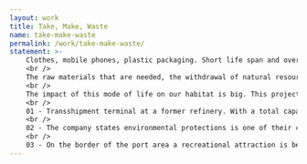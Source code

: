 ```yaml
---
layout: work
title: Take, Make, Waste
name: take-make-waste
permalink: /work/take-make-waste/
statement: >-
    Clothes, mobile phones, plastic packaging. Short life span and over production, aimed at single use and new models. We’re mostly focused on the end product.<br />
    <br />
    The raw materials that are needed, the withdrawal of natural resources from the earth: we’re scarcely realising the influence on our living environment. What happens to the products after their life span has expired, is non-essential. Take, Make, Waste.<br />
    <br />
    The impact of this mode of life on our habitat is big. This project is the result of a search for how this thinking pattern shapes the Western Harber of Amsterdam. Most of the time the effects are clearly visible in an industrial area. Sometimes the truth is disguised and hidden beneath the surface.<br />
    <br />
    01 - Transshipment terminal at a former refinery. With a total capacity of over 1 million m3 divided over 69 tanks one of Amsterdam's most important terminals for gasoline and LPG.<br />
    <br />
    02 - The company states environmental protections is one of their core values. In their trade they adhere to the environmental standards. Apparently, complying to these standards equals environmental protection.<br />
    <br />
    03 - On the border of the port area a recreational attraction is being built. The hill is made out of 3 million m3 bottom ash, the residue of the nearby household waste incinerator. The responsible organisation points out it is an artwork.
---
```

